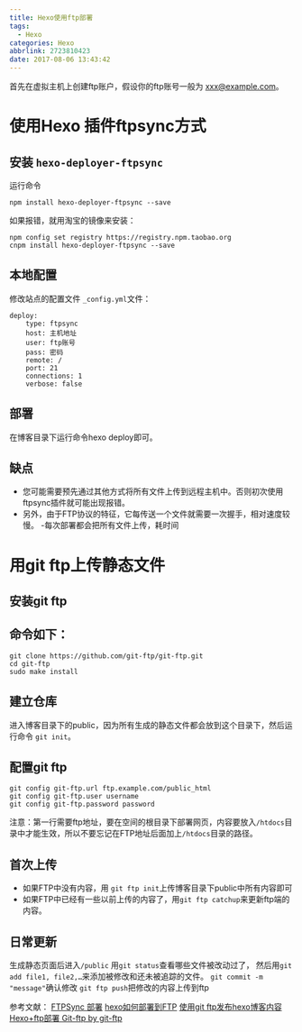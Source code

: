 ```yaml
---
title: Hexo使用ftp部署
tags:
  - Hexo
categories: Hexo
abbrlink: 2723810423
date: 2017-08-06 13:43:42
---
```


<!-- toc -->
<!-- more -->

首先在虚拟主机上创建ftp账户，假设你的ftp账号一般为 xxx@example.com。

# 使用Hexo 插件ftpsync方式

## 安装 `hexo-deployer-ftpsync`

运行命令 
```
npm install hexo-deployer-ftpsync --save
```

如果报错，就用淘宝的镜像来安装：
```
npm config set registry https://registry.npm.taobao.org
cnpm install hexo-deployer-ftpsync --save
```

## 本地配置

修改站点的配置文件 `_config.yml`文件：

```
deploy:
    type: ftpsync
    host: 主机地址
    user: ftp账号
    pass: 密码
    remote: /
    port: 21
    connections: 1
    verbose: false
```


## 部署

在博客目录下运行命令hexo deploy即可。

## 缺点

- 您可能需要预先通过其他方式将所有文件上传到远程主机中。否则初次使用ftpsync插件就可能出现报错。
- 另外，由于FTP协议的特征，它每传送一个文件就需要一次握手，相对速度较慢。
-每次部署都会把所有文件上传，耗时间


# 用git ftp上传静态文件

## 安装git ftp

## 命令如下：
```
git clone https://github.com/git-ftp/git-ftp.git
cd git-ftp
sudo make install
```

## 建立仓库

进入博客目录下的public，因为所有生成的静态文件都会放到这个目录下，然后运行命令 `git init`。

## 配置git ftp
```
git config git-ftp.url ftp.example.com/public_html
git config git-ftp.user username
git config git-ftp.password password
```
注意：第一行需要ftp地址，要在空间的根目录下部署网页，内容要放入`/htdocs`目录中才能生效，所以不要忘记在FTP地址后面加上`/htdocs`目录的路径。

## 首次上传

- 如果FTP中没有内容，用 `git ftp init`上传博客目录下public中所有内容即可
- 如果FTP中已经有一些以前上传的内容了，用`git ftp catchup`来更新ftp端的内容。

## 日常更新

生成静态页面后进入`/public`
用`git status`查看哪些文件被改动过了，
然后用`git add file1, file2,…`来添加被修改和还未被追踪的文件。
`git commit -m "message"`确认修改
`git ftp push`把修改的内容上传到ftp

参考文献：
[FTPSync 部署](https://hexo.io/zh-cn/docs/deployment.html#FTPSync)
[hexo如何部署到FTP](http://midaoi.com/2016/08/31/hexo-FTP/)
[使用git ftp发布hexo博客内容](https://www.lft-seaphp.net/2016/09/25/%E4%BD%BF%E7%94%A8git-ftp%E5%8F%91%E5%B8%83hexo%E5%8D%9A%E5%AE%A2%E5%86%85%E5%AE%B9/)
[Hexo+ftp部署 ](http://www.zhf-kevin.com/2017/06/22/secondblog/)
[Git-ftp by git-ftp](https://git-ftp.github.io/)